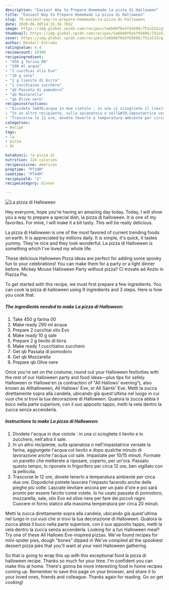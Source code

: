 ```yaml
---
description: "Easiest Way to Prepare Homemade La pizza di Halloween"
title: "Easiest Way to Prepare Homemade La pizza di Halloween"
slug: 70-easiest-way-to-prepare-homemade-la-pizza-di-halloween
date: 2020-06-30T14:31:34.765Z
image: https://img-global.cpcdn.com/recipes/5a6b60f6e5f65606/751x532cq70/la-pizza-di-halloween-recipe-main-photo.jpg
thumbnail: https://img-global.cpcdn.com/recipes/5a6b60f6e5f65606/751x532cq70/la-pizza-di-halloween-recipe-main-photo.jpg
cover: https://img-global.cpcdn.com/recipes/5a6b60f6e5f65606/751x532cq70/la-pizza-di-halloween-recipe-main-photo.jpg
author: Randall Estrada
ratingvalue: 4.4
reviewcount: 16386
recipeingredient:
- "450 g farina 00"
- "290 ml acqua"
- "2 cucchiai olio Evo"
- "10 g sale"
- "2 g lievito di birra"
- "1 cucchiaino zucchero"
- "qb Passata di pomodoro"
- "qb Mozzarella"
- "qb Olive nere"
recipeinstructions:
- "Dividete l&#39;acqua in due ciotole : in una ci sciogliete il lievito e lo zucchero, nell&#39;altra il sale."
- "In un altro recipiente, sulla spianatoia o nell&#39;impastatrice versate la farina, aggiungete l&#39;acqua col lievito e dopo qualche minuto di lavorazione anche l&#39;acqua col sale. Impastate per 10/15 minuti. Formate un panetto che metterete a riposare, coperto, per un&#39;ora. Passato questo tempo, lo riponete in frigorifero per circa 12 ore, ben sigillato con la pellicola."
- "Trascorse le 12 ore, dovete tenerlo a temperatura ambiente per circa due ore. Dopodiché potrete lavorare l&#39;impasto facendo anche delle pieghe più volte. Lasciate lievitare ancora per un paio d&#39;ore e poi sarà pronto per essere farcito come volete. Io ho usato passata di pomodoro, mozzarella, sale, olio Evo ed olive nere per fare dei piccoli ragni. Cuocere in forno statico alla massima temperatura per circa 20 minuti."
categories:
- Recipe
tags:
- la
- pizza
- di

katakunci: la pizza di 
nutrition: 224 calories
recipecuisine: American
preptime: "PT34M"
cooktime: "PT44M"
recipeyield: "2"
recipecategory: Dinner

---
```



![La pizza di Halloween](https://img-global.cpcdn.com/recipes/5a6b60f6e5f65606/751x532cq70/la-pizza-di-halloween-recipe-main-photo.jpg)

Hey everyone, hope you're having an amazing day today. Today, I will show you a way to prepare a special dish, la pizza di halloween. It is one of my favorites. For mine, I will make it a bit tasty. This will be really delicious.

La pizza di Halloween is one of the most favored of current trending foods on earth. It is appreciated by millions daily. It is simple, it's quick, it tastes yummy. They're nice and they look wonderful. La pizza di Halloween is something which I've loved my whole life.

These delicious Halloween Pizza ideas are perfect for adding some spooky fun to your celebrations! You can make them for a party or a light dinner before. Mickey Mouse Halloween Party without pizza? Ci trovate ad Anzio in Piazza Pia.


To get started with this recipe, we must first prepare a few ingredients. You can cook la pizza di halloween using 9 ingredients and 3 steps. Here is how you cook that.

<!--inarticleads1-->

##### The ingredients needed to make La pizza di Halloween:

1. Take 450 g farina 00
1. Make ready 290 ml acqua
1. Prepare 2 cucchiai olio Evo
1. Make ready 10 g sale
1. Prepare 2 g lievito di birra
1. Make ready 1 cucchiaino zucchero
1. Get qb Passata di pomodoro
1. Get qb Mozzarella
1. Prepare qb Olive nere


Once you&#39;re set on the costume, round out your Halloween festivities with the rest of our Halloween party and food ideas—plus tips for safely. Halloween or Hallowe&#39;en (a contraction of &#34;All Hallows&#39; evening&#34;), also known as Allhalloween, All Hallows&#39; Eve, or All Saints&#39; Eve. Metti la zucca direttamente sopra alla candela, ubicando già quest&#39;ultima nel luogo in cui vuoi che si trovi la tua decorazione di Halloween. Qualora la zucca abbia il buco nella parte superiore, con il suo apposito tappo, metti la vela dentro la zucca senza accenderla. 

<!--inarticleads2-->

##### Instructions to make La pizza di Halloween:

1. Dividete l&#39;acqua in due ciotole : in una ci sciogliete il lievito e lo zucchero, nell&#39;altra il sale.
1. In un altro recipiente, sulla spianatoia o nell&#39;impastatrice versate la farina, aggiungete l&#39;acqua col lievito e dopo qualche minuto di lavorazione anche l&#39;acqua col sale. Impastate per 10/15 minuti. Formate un panetto che metterete a riposare, coperto, per un&#39;ora. Passato questo tempo, lo riponete in frigorifero per circa 12 ore, ben sigillato con la pellicola.
1. Trascorse le 12 ore, dovete tenerlo a temperatura ambiente per circa due ore. Dopodiché potrete lavorare l&#39;impasto facendo anche delle pieghe più volte. Lasciate lievitare ancora per un paio d&#39;ore e poi sarà pronto per essere farcito come volete. Io ho usato passata di pomodoro, mozzarella, sale, olio Evo ed olive nere per fare dei piccoli ragni. Cuocere in forno statico alla massima temperatura per circa 20 minuti.


Metti la zucca direttamente sopra alla candela, ubicando già quest&#39;ultima nel luogo in cui vuoi che si trovi la tua decorazione di Halloween. Qualora la zucca abbia il buco nella parte superiore, con il suo apposito tappo, metti la vela dentro la zucca senza accenderla. Looking for a fun Halloween meal? Try one of these All Hallows Eve-inspired pizzas. We&#39;ve found recipes for mini-spider pies, dough &#34;bones&#34; dipped in We&#39;ve compiled all the spookiest dessert pizza pies that you&#39;ll want at your next Halloween gathering. 

So that is going to wrap this up with this exceptional food la pizza di halloween recipe. Thanks so much for your time. I'm confident you can make this at home. There's gonna be more interesting food in home recipes coming up. Remember to save this page on your browser, and share it to your loved ones, friends and colleague. Thanks again for reading. Go on get cooking!
